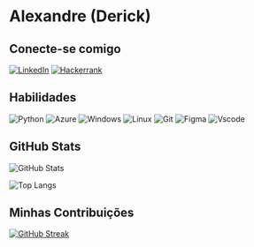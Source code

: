# Alexandre (Derick)

## Conecte-se comigo
[![LinkedIn](https://img.shields.io/badge/LinkedIn-000?style=for-the-badge&logo=linkedin&logoColor=White)](https://www.linkedin.com/in/alexandre-henrique-dos-santos-silva-12b385119/)
[![Hackerrank](https://img.shields.io/badge/-Hackerrank-000?style=for-the-badge&logo=HackerRank&logoColor=white)](https://hackerrank.com/profile/@alexandreorderi1)

## Habilidades
![Python](https://img.shields.io/badge/python-000?style=for-the-badge&logo=python&logoColor=fff)
![Azure](https://img.shields.io/badge/Azure-black?style=for-the-badge&logo=microsoft%20azure&logoColor=white&labelColor=000&link=https%3A%2F%2Fimages.app.goo.gl%2FK7PN1jYJd57x4q7A8)
![Windows](https://img.shields.io/badge/Windows-000?style=for-the-badge&logo=windows&logoColor=fff)
![Linux](https://img.shields.io/badge/Linux-000?style=for-the-badge&logo=linux&logoColor=fff)
![Git](https://img.shields.io/badge/GIT-000?style=for-the-badge&logo=git&logoColor=white)
![Figma](https://img.shields.io/badge/Figma-000?style=for-the-badge&logo=figma&logoColor=white)
![Vscode](https://img.shields.io/badge/Vscode-000?style=for-the-badge&logo=visual-studio-code&logoColor=white)

## GitHub Stats
![GitHub Stats](https://github-readme-stats.vercel.app/api?username=AlexandreHSSDerick&theme=transparent&bg_color=000&border_color=fff&show_icons=true&icon_color=fff&title_color=fff&text_color=FFF)


![Top Langs](https://github-readme-stats-git-masterrstaa-rickstaa.vercel.app/api/top-langs/?username=AlexandreHSSDerick&layout=compact&bg_color=000&border_color=fff&title_color=fff&text_color=FFF)


## Minhas Contribuições
[![GitHub Streak](https://streak-stats.demolab.com/?user=AlexandreHSSDerick&theme=bear&background=000&border=fff&dates=FFF)](https://git.io/streak-stats)
